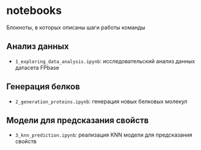 # notebooks

Блокноты, в которых описаны шаги работы команды

## Анализ данных
- ```1_exploring_data_analysis.ipynb```: исследовательский анализ данных датасета FPbase

## Генерация белков
- ```2_generation_proteins.ipynb```: генерация новых белковых молекул

## Модели для предсказания свойств
- ```3_knn_prediction.ipynb```: реализация KNN модели для предсказания свойств